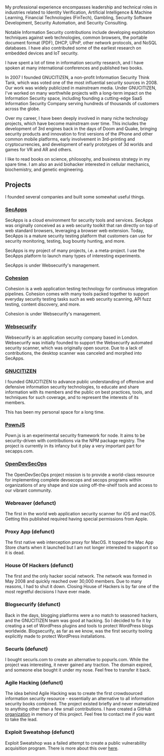 My professional experience encompasses leadership and technical roles in industries related to Identity Verification, Artificial Intelligence & Machine Learning, Financial Technologies (FinTech), Gambling, Security Software Development, Security Automation, and Security Consulting.

Notable Information Security contributions include developing exploitation techniques against web technologies, common browsers, the portable document format (PDF), DHCP, UPnP, other network protocols, and NoSQL databases. I have also contributed some of the earliest research on embedded devices and IoT security.

I have spent a lot of time in information security research, and I have spoken at many international conferences and published two books.

In 2007 I founded GNUCITIZEN, a non-profit Information Security Think Tank, which was voted one of the most influential security sources in 2008. Our work was widely publicized in mainstream media. Under GNUCITIZEN, I've worked on many worthwhile projects with a long-term impact on the Information Security space, including founding a cutting-edge SaaS Information Security Company serving hundreds of thousands of customers across the globe.

Over my career, I have been deeply involved in many niche technology projects, which have become mainstream over time. This includes the development of 3rd engines back in the days of Doom and Quake, bringing security products and innovation to first versions of the iPhone and other common mobile platforms, early involvement in 3rd-printing and cryptocurrencies, and development of early prototypes of 3d worlds and games for VR and AR and others.

I like to read books on science, philosophy, and business strategy in my spare time. I am also an avid biohacker interested in cellular mechanics,  biochemistry, and genetic engineering.

## Projects

I founded several companies and built some somewhat useful things.

### [SecApps](https://secapps.com)

SecApps is a cloud environment for security tools and services. SecApps was originally conceived as a web security toolkit that ran directly on top of web standard browsers, leveraging a browser web extension. Today, SecApps is a mature security testing platform that customers can use for security monitoring, testing, bug bounty hunting, and more.

SecApps is my project of many projects, i.e. a meta-project. I use the SecApps platform to launch many types of interesting experiments.

SecApps is under Websecurify's management.

### [Cohesion](https://cohesion.sh)

Cohesion is a web application testing technology for continuous integration pipelines. Cohesion comes with many tools packed together to support everyday security testing tasks such as web security scanning, API fuzz testing, content discovery, and more.

Cohesion is under Websecurify's management.

### [Websecurify](https://websecurify.com)

Websecurify is an application security company based in London. Websecurify was initially founded to support the Websecurify automated security scanner, which was originally open source. Due to a lack of contributions, the desktop scanner was canceled and morphed into SecApps.

### [GNUCITIZEN](https://gnucitizen.org)

I founded GNUCITIZEN to advance public understanding of offensive and defensive information security technologies, to educate and share information with its members and the public on best practices, tools, and techniques for such coverage, and to represent the interests of its members.

This has been my personal space for a long time.

### [PownJS](https://pownjs.com)

Pown.js is an experimental security framework for node. It aims to be security-driven with contributions via the NPM package registry. The project is currently in its infancy but it play a very important part for secapps.com.

### [OpenDevSecOps](https://opendevsecops.org)

The OpenDevSecOps project mission is to provide a world-class resource for implementing complete devsecops and secops programs within organizations of any shape and size using off-the-shelf tools and access to our vibrant community.

### Webreaver (defunct)

The first in the world web application security scanner for iOS and macOS. Getting this published required having special permissions from Apple.

### Proxy App (defunct)

The first native web interception proxy for MacOS. It topped the Mac App Store charts when it launched but I am not longer interested to support it so it is dead.

### House Of Hackers (defunct)

The first and the only hacker social network. The network was formed in May 2008 and quickly reached over 30,000 members. Due to many reasons, I had to shut it down. Closing House of Hackers is by far one of the most regretful decisions I have ever made.

### Blogsecurify (defunct)

Back in the days, blogging platforms were a no match to seasoned hackers, and the GNUCITIZEN team was good at hacking. So I decided to fix it by creating a set of WordPress plugins and tools to protect WordPress blogs worldwide. Blogsecurify, as far as we know, was the first security tooling explicitly made to protect WordPress installations.

### Securls (defunct)

I bought securls.com to create an alternative to popurls.com. While the project was interesting, it never gained any traction. The domain expired, and someone else bought it under my nose. Feel free to transfer it back.

### Agile Hacking (defunct)

The idea behind Agile Hacking was to create the first crowdsourced information security resource - essentially an alternative to all information security books combined. The project existed briefly and never materialized to anything other than a few small contributions. I have created a GitHub [organization](https://github.com/agilehacking) in memory of this project. Feel free to contact me if you want to take the lead.

### Exploit Sweatshop (defunct)

Exploit Sweatshop was a failed attempt to create a public vulnerability acquisition program. There is more about this over [here](https://www.gnucitizen.org/blog/exploit-sweatshop/).
